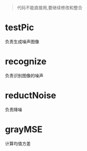 > 代码不能直接用,要继续修改和整合

# testPic

负责生成噪声图像

# recognize

负责识别图像的噪声

# reductNoise

负责降噪



# grayMSE

计算均值方差



